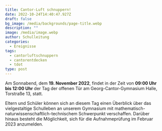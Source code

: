 ```yaml
---
title: Cantor-Luft schnuppern!
date: 2022-10-24T14:40:47.927Z
draft: false
bg_image: /media/backgrounds/page-title.webp
description: ""
image: /media/image.webp
author: Schulleitung
categories:
  - Ereignisse
tags:
  - cantorluftschnuppern
  - cantorentdecken
  - tdot
type: post
---
```

Am Sonnabend, dem **19. November 2022**, findet in der Zeit von **09:00 Uhr bis 12:00 Uhr** der Tag der offenen Tür am Georg-Cantor-Gymnasium Halle, Torstraße 13, statt.

Eltern und Schüler können sich an diesem Tag einen Überblick über das vielgestaltige Schulleben an unserem Gymnasium mit mathematisch-naturwissenschaftlich-technischem Schwerpunkt verschaffen. Darüber hinaus besteht die Möglichkeit, sich für die Aufnahmeprüfung im Februar 2023 anzumelden.

